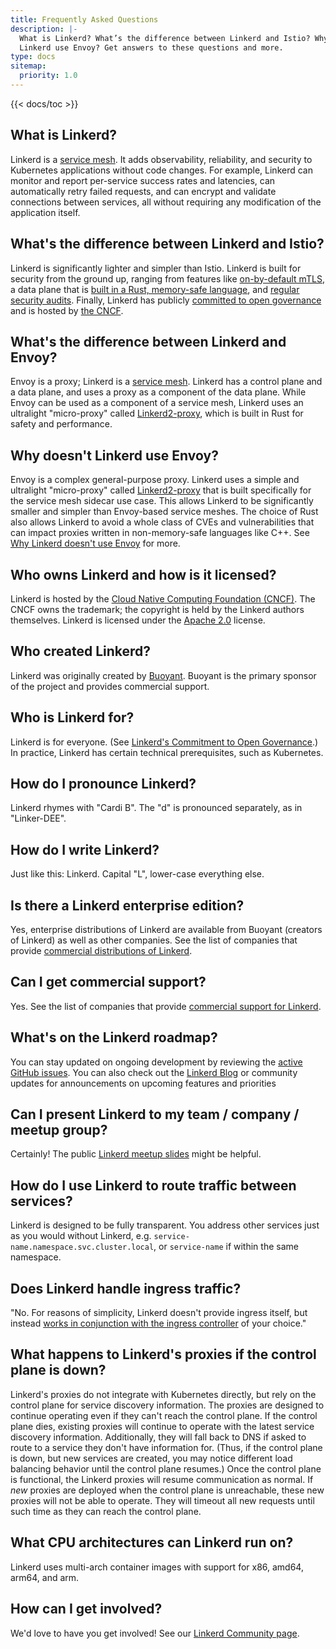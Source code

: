 ```yaml
---
title: Frequently Asked Questions
description: |-
  What is Linkerd? What’s the difference between Linkerd and Istio? Why doesn’t
  Linkerd use Envoy? Get answers to these questions and more.
type: docs
sitemap:
  priority: 1.0
---
```


{{< docs/toc >}}

## What is Linkerd?

Linkerd is a [service mesh](/what-is-a-service-mesh/). It adds observability,
reliability, and security to Kubernetes applications without code changes. For
example, Linkerd can monitor and report per-service success rates and latencies,
can automatically retry failed requests, and can encrypt and validate
connections between services, all without requiring any modification of the
application itself.

## What's the difference between Linkerd and Istio?

Linkerd is significantly lighter and simpler than Istio. Linkerd is built for
security from the ground up, ranging from features like
[on-by-default mTLS](https://linkerd.io/2/features/automatic-mtls/), a data
plane that is
[built in a Rust, memory-safe language](https://github.com/linkerd/linkerd2-proxy),
and
[regular security audits](https://github.com/linkerd/linkerd2/tree/main/audits).
Finally, Linkerd has publicly
[committed to open governance](/2019/10/03/linkerds-commitment-to-open-governance/)
and is hosted by [the CNCF](https://cncf.io).

## What's the difference between Linkerd and Envoy?

Envoy is a proxy; Linkerd is a [service mesh](/what-is-a-service-mesh/). Linkerd
has a control plane and a data plane, and uses a proxy as a component of the
data plane. While Envoy can be used as a component of a service mesh, Linkerd
uses an ultralight "micro-proxy" called
[Linkerd2-proxy](https://github.com/linkerd/linkerd2-proxy), which is built in
Rust for safety and performance.

## Why doesn't Linkerd use Envoy?

Envoy is a complex general-purpose proxy. Linkerd uses a simple and ultralight
"micro-proxy" called [Linkerd2-proxy](https://github.com/linkerd/linkerd2-proxy)
that is built specifically for the service mesh sidecar use case. This allows
Linkerd to be significantly smaller and simpler than Envoy-based service meshes.
The choice of Rust also allows Linkerd to avoid a whole class of CVEs and
vulnerabilities that can impact proxies written in non-memory-safe languages
like C++. See
[Why Linkerd doesn't use Envoy](/2020/12/03/why-linkerd-doesnt-use-envoy/) for
more.

## Who owns Linkerd and how is it licensed?

Linkerd is hosted by the
[Cloud Native Computing Foundation (CNCF)](https://cncf.io). The CNCF owns the
trademark; the copyright is held by the Linkerd authors themselves. Linkerd is
licensed under the
[Apache 2.0](https://github.com/linkerd/linkerd2/blob/main/LICENSE) license.

## Who created Linkerd?

Linkerd was originally created by [Buoyant](https://buoyant.io/linkerd). Buoyant
is the primary sponsor of the project and provides commercial support.

## Who is Linkerd for?

Linkerd is for everyone. (See
[Linkerd's Commitment to Open Governance](/2019/10/03/linkerds-commitment-to-open-governance/).)
In practice, Linkerd has certain technical prerequisites, such as Kubernetes.

## How do I pronounce Linkerd?

Linkerd rhymes with "Cardi B". The "d" is pronounced separately, as in
"Linker-DEE".

## How do I write Linkerd?

Just like this: Linkerd. Capital "L", lower-case everything else.

## Is there a Linkerd enterprise edition?

Yes, enterprise distributions of Linkerd are available from Buoyant (creators of
Linkerd) as well as other companies. See the list of companies that provide
[commercial distributions of Linkerd](/enterprise/).

## Can I get commercial support?

Yes. See the list of companies that provide
[commercial support for Linkerd](/enterprise/).

## What's on the Linkerd roadmap?

You can stay updated on ongoing development by reviewing the
[active GitHub issues](https://github.com/linkerd/linkerd2/issues).
You can also check out the [Linkerd Blog](https://linkerd.io/blog/) or community updates for announcements on
upcoming features and priorities

## Can I present Linkerd to my team / company / meetup group?

Certainly! The public
[Linkerd meetup slides](https://docs.google.com/presentation/d/1qseWDYWD4KzYFhb4bcp8WuDPYFVwB8sYeNnjCsgDUOw/edit)
might be helpful.

## How do I use Linkerd to route traffic between services?

Linkerd is designed to be fully transparent. You address other services just as
you would without Linkerd, e.g. `service-name.namespace.svc.cluster.local`, or
`service-name` if within the same namespace.

## Does Linkerd handle ingress traffic?

"No. For reasons of simplicity, Linkerd doesn't provide ingress itself, but
instead
[works in conjunction with the ingress controller](https://linkerd.io/2/features/ingress/)
of your choice."

## What happens to Linkerd's proxies if the control plane is down?

Linkerd's proxies do not integrate with Kubernetes directly, but rely on the
control plane for service discovery information. The proxies are designed to
continue operating even if they can't reach the control plane. If the control
plane dies, existing proxies will continue to operate with the latest service
discovery information. Additionally, they will fall back to DNS if asked to
route to a service they don't have information for. (Thus, if the control plane
is down, but new services are created, you may notice different load balancing
behavior until the control plane resumes.) Once the control plane is functional,
the Linkerd proxies will resume communication as normal. If _new_ proxies are
deployed when the control plane is unreachable, these new proxies will not be
able to operate. They will timeout all new requests until such time as they can
reach the control plane.

## What CPU architectures can Linkerd run on?

Linkerd uses multi-arch container images with support for x86, amd64, arm64, and
arm.

## How can I get involved?

We'd love to have you get involved! See our
[Linkerd Community page](/community/get-involved/).
